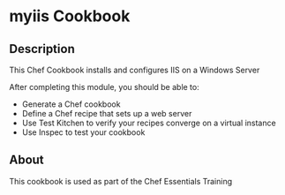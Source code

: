 # myiis Cookbook

## Description
This Chef Cookbook installs and configures IIS on a Windows Server

After completing this module, you should be able to:

- Generate a Chef cookbook
- Define a Chef recipe that sets up a web server
- Use Test Kitchen to verify your recipes converge on a virtual instance
- Use Inspec to test your cookbook

## About
This cookbook is used as part of the Chef Essentials Training



